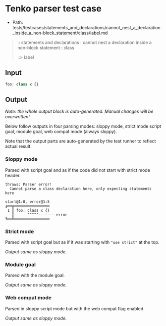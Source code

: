 # Tenko parser test case

- Path: tests/testcases/statements_and_declarations/cannot_nest_a_declaration_inside_a_non-block_statement/class/label.md

> :: statements and declarations : cannot nest a declaration inside a non-block statement : class
>
> ::> label

## Input


`````js
foo: class x {}
`````

## Output

_Note: the whole output block is auto-generated. Manual changes will be overwritten!_

Below follow outputs in four parsing modes: sloppy mode, strict mode script goal, module goal, web compat mode (always sloppy).

Note that the output parts are auto-generated by the test runner to reflect actual result.

### Sloppy mode

Parsed with script goal and as if the code did not start with strict mode header.

`````
throws: Parser error!
  Cannot parse a class declaration here, only expecting statements here

start@1:0, error@1:5
╔══╦════════════════
 1 ║ foo: class x {}
   ║      ^^^^^------- error
╚══╩════════════════

`````

### Strict mode

Parsed with script goal but as if it was starting with `"use strict"` at the top.

_Output same as sloppy mode._

### Module goal

Parsed with the module goal.

_Output same as sloppy mode._

### Web compat mode

Parsed in sloppy script mode but with the web compat flag enabled.

_Output same as sloppy mode._
